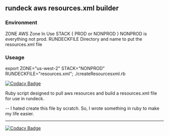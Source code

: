## rundeck aws resources.xml builder

### Environment
ZONE          AWS Zone In Use
STACK         { PROD or NONPROD } NONPROD is everything not prod.
RUNDECKFILE   Directory and name to put the resources.xml file

### Useage
export ZONE="us-west-2" STACK="NONPROD" RUNDECKFILE="resources.xml"; ./createResourcesxml.rb

[![Codacy Badge](https://api.codacy.com/project/badge/Grade/b1fe8bbf3d104b36a6300d7568b7227c)](https://www.codacy.com/app/roachmd/rundeck_aws_inventory?utm_source=github.com&utm_medium=referral&utm_content=roachmd/rundeck_aws_inventory&utm_campaign=badger)

Ruby script designed to pull aws resources and build a resources.xml file for use in rundeck.

-- I hated create this file by scratch. So, I wrote something in ruby to make my life easier.


----
[![Codacy Badge](https://api.codacy.com/project/badge/Grade/b1fe8bbf3d104b36a6300d7568b7227c)](https://www.codacy.com/app/roachmd/rundeck_aws_inventory?utm_source=github.com&amp;utm_medium=referral&amp;utm_content=roachmd/rundeck_aws_inventory&amp;utm_campaign=Badge_Grade)
